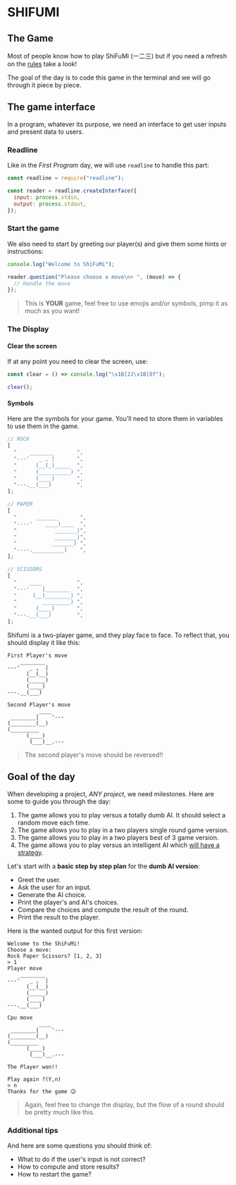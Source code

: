 # SHIFUMI

## The Game

Most of people know how to play ShiFuMi (一二三) but if you need a refresh on the [rules](https://en.wikipedia.org/wiki/Rock_paper_scissors) take a look!

The goal of the day is to code this game in the terminal and we will go through it piece by piece.

## The game interface

In a program, whatever its purpose, we need an interface to get user inputs and present data to users.

### Readline

Like in the _First Program_ day, we will use `readline` to handle this part:

```js
const readline = require("readline");

const reader = readline.createInterface({
  input: process.stdin,
  output: process.stdout,
});
```

### Start the game

We also need to start by greeting our player(s) and give them some hints or instructions:

```js
console.log("Welcome to ShiFuMi");

reader.question("Please choose a move\n> ", (move) => {
  // Handle the move
});
```

> This is **YOUR** game, feel free to use emojis and/or symbols, pimp it as much as you want!

### The Display

#### Clear the screen

If at any point you need to clear the screen, use:

```js
const clear = () => console.log("\x1B[2J\x1B[0f");

clear();
```

#### Symbols

Here are the symbols for your game.
You'll need to store them in variables to use them in the game.

```js
// ROCK
[
  "    ________       ",
  "---'   _ , |       ",
  "      (__(_)_____  ",
  "      (__________) ",
  "      (____)       ",
  "---.__(___)        ",
];

// PAPER
[
  "      _______       ",
  "----'    ____)____  ",
  "            _______)",
  "            _______)",
  "           _______) ",
  "----.__________)    ",
];

// SCISSORS
[
  "    ____           ",
  "---'    |________  ",
  "     (__)________) ",
  "        _________) ",
  "      (____)       ",
  "---.__(___)        ",
];
```

Shifumi is a two-player game, and they play face to face. To reflect that, you should display it like this:

```
First Player's move
    ________
---'   _ ,  |
      (__(__)
      (_____)
      (____)
---.__(___)

Second Player's move
          ____
 ________|    '---
(________(__)
(_________
      (____)
       (___)__.---
```

> The second player's move should be reversed!!

## Goal of the day

When developing a project, _ANY project_, we need milestones. Here are some to guide you through the day:

1. The game allows you to play versus a totally dumb AI. It should select a random move each time.
2. The game allows you to play in a two players single round game version.
3. The game allows you to play in a two players best of 3 game version.
4. The game allows you to play versus an intelligent AI which [will have a strategy](https://arstechnica.com/science/2014/05/win-at-rock-paper-scissors-by-knowing-thy-opponent/#:~:text=Therefore%2C%20this%20is%20the%20best,thing%20that%20you%20just%20played.).

Let's start with a **basic step by step plan** for the **dumb AI version**:

- Greet the user.
- Ask the user for an input.
- Generate the AI choice.
- Print the player's and AI's choices.
- Compare the choices and compute the result of the round.
- Print the result to the player.

Here is the wanted output for this first version:

```
Welcome to the ShiFuMi!
Choose a move:
Rock Paper Scissors? [1, 2, 3]
> 1
Player move
    ________
---'   _ ,  |
      (__(__)
      (_____)
      (____)
---.__(___)

Cpu move
          ____
 ________|    '---
(________(__)
(_________
      (____)
       (___)__.---

The Player won!!

Play again ?(Y,n)
> n
Thanks for the game 😉
```

> Again, feel free to change the display, but the flow of a round should be pretty much like this.

### Additional tips

And here are some questions you should think of:

- What to do if the user's input is not correct?
- How to compute and store results?
- How to restart the game?
